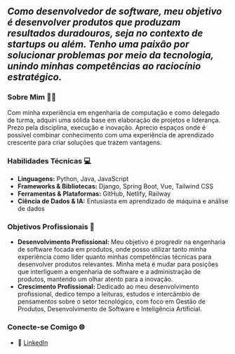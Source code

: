 ## _Como desenvolvedor de software, meu objetivo é desenvolver produtos que produzam resultados duradouros, seja no contexto de startups ou além. Tenho uma paixão por solucionar problemas por meio da tecnologia, unindo minhas competências ao raciocínio estratégico._

### Sobre Mim 🙋‍♂️
Com minha experiência em engenharia de computação e como delegado de turma, adquiri uma sólida base em elaboração de projetos e liderança. Prezo pela disciplina, execução e inovação. Aprecio espaços onde é possível combinar conhecimento com uma experiência de aprendizado crescente para criar soluções que trazem vantagens.

### Habilidades Técnicas 💻
- **Linguagens:** Python, Java, JavaScript
- **Frameworks & Bibliotecas:** Django, Spring Boot, Vue, Tailwind CSS
- **Ferramentas & Plataformas:** GitHub, Netlify, Railway
- **Ciência de Dados & IA:** Entusiasta em aprendizado de máquina e análise de dados

<!--
## Projetos Principais 🚀
- **[>]:**
- 
-->

### Objetivos Profissionais 🎯
- **Desenvolvimento Profissional:** Meu objetivo é progredir na engenharia de software focada em produtos, onde posso utilizar tanto minha experiência como líder quanto minhas competências técnicas para desenvolver produtos relevantes. Minha meta é mudar para posições que interliguem a engenharia de software e a administração de produtos, mantendo um olhar atento para a inovação.
- **Crescimento Profissional:** Dedicado ao meu desenvolvimento profissional, dedico tempo a leituras, estudos e intercâmbio de pensamentos sobre o setor tecnológico, com foco em Gestão de Produtos, Desenvolvimento de Software e Inteligência Artificial.

### Conecte-se Comigo 🌐
- 🔗 [LinkedIn](https://linkedin.com/in/bungaantonio)
